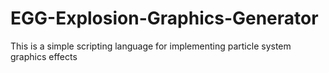 # EGG-Explosion-Graphics-Generator
This is a simple scripting language for implementing particle system graphics effects
